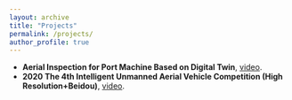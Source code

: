 ```yaml
---
layout: archive
title: "Projects"
permalink: /projects/
author_profile: true
---
```


* **Aerial Inspection for Port Machine Based on Digital Twin**, [video](https://youtu.be/nDiZuc0lM-s).
* **2020 The 4th Intelligent Unmanned Aerial Vehicle Competition (High Resolution+Beidou)**, [video](https://youtu.be/wfi7CVHrzNU).
